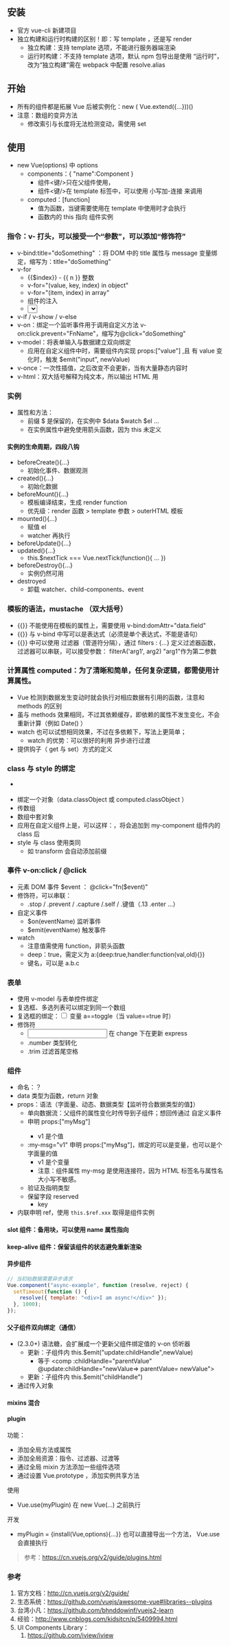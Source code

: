 ## 安装

- 官方 vue-cli 新建项目
- 独立构建和运行时构建的区别！即：写 template ，还是写 render
  - 独立构建：支持 template 选项，不能进行服务器端渲染
  - 运行时构建：不支持 template 选项，默认 npm 包导出是使用 “运行时”，改为“独立构建”需在 webpack 中配置 resolve.alias

## 开始

- 所有的组件都是拓展 Vue 后被实例化：new ( Vue.extend({...}))()
- 注意：数组的变异方法
  - 修改索引与长度将无法检测变动，需使用 set

## 使用

- new Vue(options) 中 options
  - components：{ "name":Component }
    - 组件<键/>只在父组件使用，
    - 组件<键/>在 template 标签中，可以使用 小写加-连接 来调用
  - computed：[function]
    - 值为函数，当键需要使用在 template 中使用时才会执行
    - 函数内的 this 指向 组件实例

### 指令：v- 打头，可以接受一个“参数”，可以添加“修饰符”

- v-bind:title="doSomething" ：将 DOM 中的 title 属性与 message 变量绑定，缩写为：title="doSomething"
- v-for
  - <span v-for="n in 10">{{$index}} - {{ n }}</span> 整数
  - v-for="(value, key, index) in object"
  - v-for="(item, index) in array"
  - <my-component v-for="(item, index) in items" v-bind:item="item" v-bind:index="index"></my-component> 组件的注入
  - <select v-model="selected"><option v-for="option in options" v-bind:value="option.value"></option></select>
- v-if / v-show / v-else
- v-on：绑定一个监听事件用于调用自定义方法 v-on:click.prevent="FnName"，缩写为@click="doSomething"
- v-model：将表单输入与数据建立双向绑定
  - 应用在自定义组件中时，需要组件内实现 props:["value"] ,且 有 value 变化时，触发 \$emit("input", newValue)
- v-once：一次性插值，之后改变不会更新，当有大量静态内容时
- v-html：双大括号解释为纯文本，所以输出 HTML 用

### 实例

- 属性和方法：
  - 前缀 $ 是保留的，在实例中 $data $watch $el ...
  - 在实例属性中避免使用箭头函数，因为 this 未定义

#### 实例的生命周期，四段八钩

- beforeCreate(){...}
  - 初始化事件、数据观测
- created(){...}
  - 初始化数据
- beforeMount(){...}
  - 模板编译结束，生成 render function
  - 优先级：render 函数 > template 参数 > outerHTML 模板
- mounted(){...}
  - 赋值 el
  - watcher 再执行
- beforeUpdate(){...}
- updated(){...}
  - this.\$nextTick === Vue.nextTick(function(){ ... })
- beforeDestroy(){...}
  - 实例仍然可用
- destroyed
  - 卸载 watcher、child-components、event

### 模板的语法，mustache （双大括号）

- {{}} 不能使用在模板的属性上，需要使用 v-bind:domAttr="data.field"
- {{}} 与 v-bind 中写可以是表达式（必须是单个表达式，不能是语句）
- {{}} 中可以使用 过滤器（管道符分隔），通过 filters : {...} 定义过滤器函数，过滤器可以串联，可以接受参数： filterA('arg1', arg2) "arg1"作为第二参数

### 计算属性 computed：为了清晰和简单，任何复杂逻辑，都需使用计算属性。

- Vue 检测到数据发生变动时就会执行对相应数据有引用的函数，注意和 methods 的区别
- 虽与 methods 效果相同，不过其依赖缓存，即依赖的属性不发生变化，不会重新计算（例如 Date() ）
- watch 也可以试想相同效果，不过在多依赖下，写法上更简单；
  - watch 的优势：可以很好的利用 异步进行过渡
- 提供钩子（ get 与 set）方式的定义

### class 与 style 的绑定

- <div v-bind:class="{ 'active': isActive }"></div>
- <div v-bind:class="classObject"></div> 绑定一个对象（data.classObject 或 computed.classObject ）
- <div v-bind:class="[activeClass, errorClass]"> 传数组
- <div v-bind:class="[{ active: isActive }, errorClass]"> 数组中套对象
- 应用在自定义组件上是，可以这样：<my-component class="c1 c2"></my-component>，将会追加到 my-component 组件内的 class 后
- style 与 class 使用类同
  - 如 transform 会自动添加前缀

### 事件 v-on:click / @click

- 元素 DOM 事件 $event ： @click="fn($event)"
- 修饰符，可以串联：
  - .stop / .prevent / .capture /.self / .键值（.13 .enter ...）
- 自定义事件
  - \$on(eventName) 监听事件
  - \$emit(eventName) 触发事件
- watch
  - 注意值需使用 function，非箭头函数
  - deep：true，需定义为 a:{deep:true,handler:function(val,old){}}
  - 键名，可以是 a.b.c

### 表单

- 使用 v-model 与表单控件绑定
- 复选框、多选列表可以绑定到同一个数组
- 复选框的绑定：<input type="checkbox" v-model="toggle" v-bind:true-value="a" v-bind:false-value="b" > 变量 a==toggle（当 value==true 时）
- 修饰符
  - <input v-model.lazy="express" > 在 change 下在更新 express
  - .number 类型转化
  - .trim 过滤首尾空格

### 组件

- 命名：？
- data 类型为函数，return 对象
- props：语法（字面量、动态、数据类型【监听符合数据类型的值】）
  - 单向数据流：父组件的属性变化时传导到子组件；想回传通过 自定义事件
  - <Cpt my-msg="v1"/> 申明 props:["myMsg"]
    - v1 是个值
  - :my-msg="v1" 申明 props:["myMsg"]，绑定的可以是变量，也可以是个字面量的值
    - v1 是个变量
    - 注意：组件属性 my-msg 是使用连接符，因为 HTML 标签名与属性名大小写不敏感。
  - 验证及指明类型
  - 保留字段 reserved
    - key
- 内联申明 ref，使用 `this.$ref.xxx` 取得是组件实例

#### slot 组件：备用块，可以使用 name 属性指向

#### keep-alive 组件：保留该组件的状态避免重新渲染

#### 异步组件

```javascript
// 当初始数据需要异步请求
Vue.component("async-example", function (resolve, reject) {
  setTimeout(function () {
    resolve({ template: "<div>I am async!</div>" });
  }, 1000);
});
```

#### 父子组件双向绑定（通信）

- (2.3.0+) 语法糖，会扩展成一个更新父组件绑定值的 v-on 侦听器
  - <child :childHandle.sync="parentValue"></child> 更新：子组件内 this.\$emit("update:childHandle",newValue)
    - 等于 <comp :childHandle="parentValue" @update:childHandle="newValue=> parentValue= newValue"></comp>
  - <child v-on:childHandle="parentFunc"></child> 更新：子组件内 this.\$emit("childHandle")
- <child :msg="parentMsg"></child> 通过传入对象

#### mixins 混合

#### plugin

功能：

- 添加全局方法或属性
- 添加全局资源：指令、过滤器、过渡等
- 通过全局 mixin 方法添加一些组件选项
- 通过设置 Vue.prototype ，添加实例共享方法

使用

- Vue.use(myPlugin) 在 new Vue(...) 之前执行

开发

- myPlugin = {install(Vue,options){...}} 也可以直接导出一个方法， Vue.use 会直接执行

> 参考：https://cn.vuejs.org/v2/guide/plugins.html

### 参考

1. 官方文档：http://cn.vuejs.org/v2/guide/
2. 生态系统：https://github.com/vuejs/awesome-vue#libraries--plugins
3. 台湾小凡：https://github.com/bhnddowinf/vuejs2-learn
4. 经验：http://www.cnblogs.com/kidsitcn/p/5409994.html
5. UI Components Library：
   1. https://github.com/iview/iview
